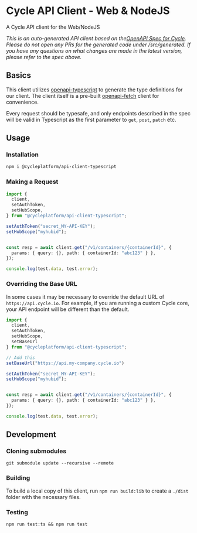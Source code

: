 # Cycle API Client - Web & NodeJS

A Cycle API client for the Web/NodeJS

_This is an auto-generated API client based on the[OpenAPI Spec for Cycle](https://github.com/cycleplatform/api-spec). Please do not open any PRs for the generated code under /src/generated. If you have any questions on what changes are made in the latest version, please refer to the spec above._

## Basics

This client utilizes [openapi-typescript](https://github.com/drwpow/openapi-typescript) to generate the type definitions for our client. The client itself is a pre-built [openapi-fetch](https://github.com/drwpow/openapi-typescript/tree/main/packages/openapi-fetch) client for convenience.

Every request should be typesafe, and only endpoints described in the spec will be valid in Typescript as the first parameter to `get`, `post`, `patch` etc.

## Usage

### Installation

```bash
npm i @cycleplatform/api-client-typescript
```

### Making a Request

```ts
import {
  client,
  setAuthToken,
  setHubScope,
} from "@cycleplatform/api-client-typescript";

setAuthToken("secret_MY-API-KEY");
setHubScope("myhubid");


const resp = await client.get("/v1/containers/{containerId}", {
  params: { query: {}, path: { containerId: "abc123" } },
});

console.log(test.data, test.error);
```

### Overriding the Base URL

In some cases it may be necessary to override the default URL of `https://api.cycle.io`. For example, if you are running a custom Cycle core, your API endpoint will be different than the default.

```ts
import {
  client,
  setAuthToken,
  setHubScope,
  setBaseUrl
} from "@cycleplatform/api-client-typescript";

// Add this
setBaseUrl("https://api.my-company.cycle.io")

setAuthToken("secret_MY-API-KEY");
setHubScope("myhubid");


const resp = await client.get("/v1/containers/{containerId}", {
  params: { query: {}, path: { containerId: "abc123" } },
});

console.log(test.data, test.error);
```


## Development

### Cloning submodules

`git submodule update --recursive --remote`

### Building

To build a local copy of this client, run `npm run build:lib` to create a `./dist` folder with the necessary files.

### Testing

`npm run test:ts && npm run test`
